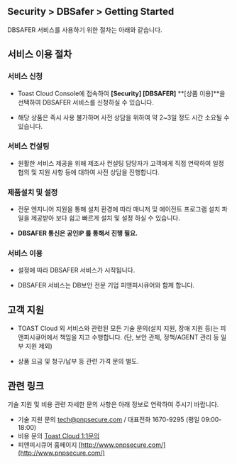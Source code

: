 ## Security > DBSafer > Getting Started

DBSAFER 서비스를 사용하기 위한 절차는 아래와 같습니다.

## 서비스 이용 절차

### 서비스 신청

- Toast Cloud Console에 접속하여 **[Security]  [DBSAFER]**  **[상품 이용]**을 선택하여 DBSAFER 서비스를 신청하실 수 있습니다.

- 해당 상품은 즉시 사용 불가하며 사전 상담을 위하여 약 2~3일 정도 시간 소요될 수 있습니다.

### 서비스 컨설팅

- 원활한 서비스 제공을 위해 제조사 컨설팅 담당자가 고객에게 직접 연락하여 일정 협의 및 지원 사항 등에 대하여 사전 상담을 진행합니다.

### 제품설치 및 설정

- 전문 엔지니어 지원을 통해 설치 환경에 따라 매니저 및 에이전트 프로그램 설치 파일을 제공받아 보다 쉽고 빠르게 설치 및 설정 하실 수 있습니다.

- **DBSAFER 통신은 공인IP 를 통해서 진행 필요.**

### 서비스 이용

- 설정에 따라 DBSAFER 서비스가 시작됩니다.

- DBSAFER 서비스는 DB보안 전문 기업 피앤피시큐어와 함께 합니다.

## 고객 지원

- TOAST Cloud 외 서비스와 관련된 모든 기술 문의(설치 지원, 장애 지원 등)는 피앤피시큐어에서 책임을 지고 수행합니다. (단, 보안 관제, 정책/AGENT 관리 등 일부 지원 제외)

- 상품 요금 및 청구/납부 등 관련 가격 문의 별도.

## 관련 링크
  기술 지원 및 비용 관련 자세한 문의 사항은 아래 정보로 연락하여 주시기 바랍니다.
- 기술 지원 문의 [tech@pnpsecure.com](mailto:tech@pnpsecure.com) / 대표전화 1670-9295 (평일 09:00-18:00)
- 비용 문의 [Toast Cloud 1:1문의](http://cloud.toast.com/support/inquiry)
- 피앤피시큐어 홈페이지 [http://www.pnpsecure.com/](http://www.pnpsecure.com/)
